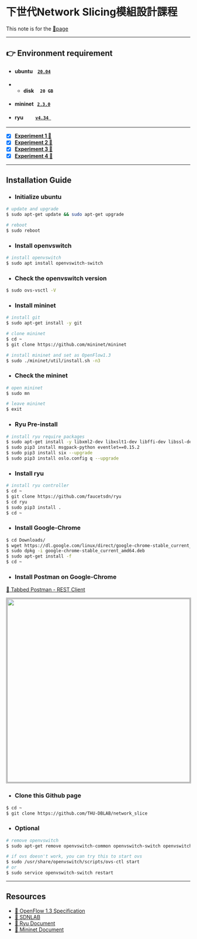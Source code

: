 <p align="center">

# 下世代Network Slicing模組設計課程

This note is for the [:link:page](http://140.117.164.12/mbat_cctu/%E8%AA%B2%E5%A0%82%E6%95%99%E6%9D%90%E6%8A%95%E5%BD%B1%E7%89%87/)
***

</p>

## :point_right: Environment requirement
* ####  ubuntu &nbsp;&nbsp; [`20.04`](http://ftp.ubuntu-tw.org/ubuntu-releases/20.04.2.0/)
* * **disk &nbsp;&nbsp;&nbsp;&nbsp;```20 GB```**
* ####  mininet &nbsp; [`2.3.0`](https://github.com/mininet/mininet)
* ####  ryu &nbsp;&nbsp;&nbsp;&nbsp;&nbsp;&nbsp;&nbsp;&nbsp; [`v4.34 `](https://github.com/faucetsdn/ryu)

---

- [x] **[Experiment 1 :link:](./experiment_1/README.md)**
- [x] **[Experiment 2 :link:](./experiment_2/README.md)**
- [x] **[Experiment 3 :link:](./experiment_3/README.md)**
- [x] **[Experiment 4 :link:](./experiment_4/devstack.md)**

---

## Installation Guide
- ### Initialize ubuntu 

```bash
# update and upgrade
$ sudo apt-get update && sudo apt-get upgrade

# reboot
$ sudo reboot
```

- ### Install openvswitch

```bash
# install openvswitch
$ sudo apt install openvswitch-switch
```

- ### Check the openvswitch version

```bash
$ sudo ovs-vsctl -V
```

- ### Install mininet

```bash
# install git
$ sudo apt-get install -y git

# clone mininet
$ cd ~
$ git clone https://github.com/mininet/mininet

# install mininet and set as OpenFlow1.3
$ sudo ./mininet/util/install.sh -n3
```

- ### Check the mininet

```bash
# open mininet
$ sudo mn 

# leave mininet
$ exit
```

- ### Ryu Pre-install

```bash
# install ryu require packages
$ sudo apt-get install -y libxml2-dev libxslt1-dev libffi-dev libssl-dev zlib1g-dev python3-pip python3-eventlet python3-routes python3-webob python3-paramiko gcc python3-dev 
$ sudo pip3 install msgpack-python eventlet==0.15.2
$ sudo pip3 install six --upgrade
$ sudo pip3 install oslo.config q --upgrade
```

- ### Install ryu

```bash
# install ryu controller
$ cd ~
$ git clone https://github.com/faucetsdn/ryu
$ cd ryu
$ sudo pip3 install .
$ cd ~
```

- ### Install Google-Chrome

```bash
$ cd Downloads/
$ wget https://dl.google.com/linux/direct/google-chrome-stable_current_amd64.deb
$ sudo dpkg -i google-chrome-stable_current_amd64.deb
$ sudo apt-get install -f
$ cd ~
```

- ### Install Postman on Google-Chrome

[:link: Tabbed Postman - REST Client ](https://chrome.google.com/webstore/detail/tabbed-postman-rest-clien/coohjcphdfgbiolnekdpbcijmhambjff?hl=zh-TW)

<p align="center">
    <img style="border-style:1px;border-style:double;border-color:#8C8C8C" src="https://github.com/xxionhong/network_slice/blob/main/img/2021-01-13%20postman.png?raw=true" width="500"/>
</p>

- ### Clone this Github page

```bash
$ cd ~
$ git clone https://github.com/THU-DBLAB/network_slice
```

- ### Optional

```bash
# remove openvswitch
$ sudo apt-get remove openvswitch-common openvswitch-switch openvswitch-pki openvswitch-testcontroller -y

# if ovs doesn't work, you can try this to start ovs
$ sudo /usr/share/openvswitch/scripts/ovs-ctl start
# or
$ sudo service openvswitch-switch restart
```

---

## Resources

- [:link: OpenFlow 1.3 Specification](https://opennetworking.org/wp-content/uploads/2014/10/openflow-spec-v1.3.0.pdf)
- [:link: SDNLAB](https://www.sdnlab.com/)
- [:link: Ryu Document](https://ryu.readthedocs.io/en/latest/index.html)
- [:link: Mininet Document](https://github.com/mininet/mininet/wiki/Documentation)
